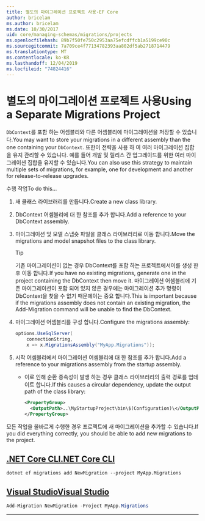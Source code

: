 ```yaml
---
title: 별도의 마이그레이션 프로젝트 사용-EF Core
author: bricelam
ms.author: bricelam
ms.date: 10/30/2017
uid: core/managing-schemas/migrations/projects
ms.openlocfilehash: 89b7f50fe750c2953aa75efcdffcb1a5199ce90c
ms.sourcegitcommit: 7a709ce4f77134782393aa802df5ab2718714479
ms.translationtype: MT
ms.contentlocale: ko-KR
ms.lasthandoff: 12/04/2019
ms.locfileid: "74824416"
---
```

# <a name="using-a-separate-migrations-project"></a><span data-ttu-id="6fa80-102">별도의 마이그레이션 프로젝트 사용</span><span class="sxs-lookup"><span data-stu-id="6fa80-102">Using a Separate Migrations Project</span></span>

<span data-ttu-id="6fa80-103">`DbContext`를 포함 하는 어셈블리와 다른 어셈블리에 마이그레이션을 저장할 수 있습니다.</span><span class="sxs-lookup"><span data-stu-id="6fa80-103">You may want to store your migrations in a different assembly than the one containing your `DbContext`.</span></span> <span data-ttu-id="6fa80-104">또한이 전략을 사용 하 여 여러 마이그레이션 집합을 유지 관리할 수 있습니다. 예를 들어 개발 및 릴리스 간 업그레이드를 위한 여러 마이그레이션 집합을 유지할 수 있습니다.</span><span class="sxs-lookup"><span data-stu-id="6fa80-104">You can also use this strategy to maintain multiple sets of migrations, for example, one for development and another for release-to-release upgrades.</span></span>

<span data-ttu-id="6fa80-105">수행 작업</span><span class="sxs-lookup"><span data-stu-id="6fa80-105">To do this...</span></span>

1. <span data-ttu-id="6fa80-106">새 클래스 라이브러리를 만듭니다.</span><span class="sxs-lookup"><span data-stu-id="6fa80-106">Create a new class library.</span></span>

2. <span data-ttu-id="6fa80-107">DbContext 어셈블리에 대 한 참조를 추가 합니다.</span><span class="sxs-lookup"><span data-stu-id="6fa80-107">Add a reference to your DbContext assembly.</span></span>

3. <span data-ttu-id="6fa80-108">마이그레이션 및 모델 스냅숏 파일을 클래스 라이브러리로 이동 합니다.</span><span class="sxs-lookup"><span data-stu-id="6fa80-108">Move the migrations and model snapshot files to the class library.</span></span>
   > [!TIP]
   > <span data-ttu-id="6fa80-109">기존 마이그레이션이 없는 경우 DbContext를 포함 하는 프로젝트에서이를 생성 한 후 이동 합니다.</span><span class="sxs-lookup"><span data-stu-id="6fa80-109">If you have no existing migrations, generate one in the project containing the DbContext then move it.</span></span>
   > <span data-ttu-id="6fa80-110">마이그레이션 어셈블리에 기존 마이그레이션이 포함 되어 있지 않은 경우에는 마이그레이션 추가 명령이 DbContext을 찾을 수 없기 때문에이는 중요 합니다.</span><span class="sxs-lookup"><span data-stu-id="6fa80-110">This is important because if the migrations assembly does not contain an existing migration, the Add-Migration command will be unable to find the DbContext.</span></span>

4. <span data-ttu-id="6fa80-111">마이그레이션 어셈블리를 구성 합니다.</span><span class="sxs-lookup"><span data-stu-id="6fa80-111">Configure the migrations assembly:</span></span>

   ``` csharp
   options.UseSqlServer(
       connectionString,
       x => x.MigrationsAssembly("MyApp.Migrations"));
   ```

5. <span data-ttu-id="6fa80-112">시작 어셈블리에서 마이그레이션 어셈블리에 대 한 참조를 추가 합니다.</span><span class="sxs-lookup"><span data-stu-id="6fa80-112">Add a reference to your migrations assembly from the startup assembly.</span></span>
   * <span data-ttu-id="6fa80-113">이로 인해 순환 종속성이 발생 하는 경우 클래스 라이브러리의 출력 경로를 업데이트 합니다.</span><span class="sxs-lookup"><span data-stu-id="6fa80-113">If this causes a circular dependency, update the output path of the class library:</span></span>

     ``` xml
     <PropertyGroup>
       <OutputPath>..\MyStartupProject\bin\$(Configuration)\</OutputPath>
     </PropertyGroup>
     ```

<span data-ttu-id="6fa80-114">모든 작업을 올바르게 수행한 경우 프로젝트에 새 마이그레이션을 추가할 수 있습니다.</span><span class="sxs-lookup"><span data-stu-id="6fa80-114">If you did everything correctly, you should be able to add new migrations to the project.</span></span>

## <a name="net-core-clitabdotnet-core-cli"></a>[<span data-ttu-id="6fa80-115">.NET Core CLI</span><span class="sxs-lookup"><span data-stu-id="6fa80-115">.NET Core CLI</span></span>](#tab/dotnet-core-cli)

```dotnetcli
dotnet ef migrations add NewMigration --project MyApp.Migrations
```

## <a name="visual-studiotabvs"></a>[<span data-ttu-id="6fa80-116">Visual Studio</span><span class="sxs-lookup"><span data-stu-id="6fa80-116">Visual Studio</span></span>](#tab/vs)

``` powershell
Add-Migration NewMigration -Project MyApp.Migrations
```

***
